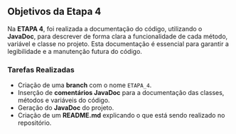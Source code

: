 ## Objetivos da Etapa 4

Na **ETAPA 4**, foi realizada a documentação do código, utilizando o **JavaDoc**, para descrever de forma clara a funcionalidade de cada método, variável e classe no projeto. Esta documentação é essencial para garantir a legibilidade e a manutenção futura do código.

### Tarefas Realizadas

- Criação de uma **branch** com o nome `ETAPA_4`.
- Inserção de **comentários JavaDoc** para a documentação das classes, métodos e variáveis do código.
- Geração do **JavaDoc** do projeto.
- Criação de um **README.md** explicando o que está sendo realizado no repositório.
